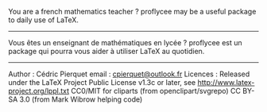 You are a french mathematics teacher ?
proflycee may be a useful package to daily use of LaTeX.

----------------

Vous êtes un enseignant de mathématiques en lycée ?
proflycee est un package qui pourra vous aider à utiliser LaTeX au quotidien.

----------------

Author   : Cédric Pierquet
email    : cpierquet@outlook.fr
Licences : Released under the LaTeX Project Public License v1.3c or later, see http://www.latex-project.org/lppl.txt
           CC0/MIT for cliparts (from openclipart/svgrepo)
           CC BY-SA 3.0 (from Mark Wibrow helping code)
